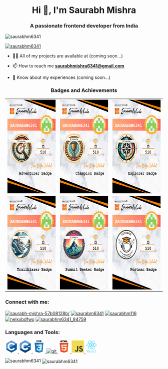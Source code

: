 <h1 align="center">Hi 👋, I'm Saurabh Mishra</h1>
<h3 align="center">A passionate frontend developer from India</h3>

<p align="left"> <img src="https://komarev.com/ghpvc/?username=saurabhm6341&label=Profile%20views&color=0e75b6&style=flat" alt="saurabhm6341" /> </p>

<p align="left"> <a href="https://github.com/ryo-ma/github-profile-trophy"><img src="https://github-profile-trophy.vercel.app/?username=saurabhm6341" alt="saurabhm6341" /></a> </p>

- 👨‍💻 All of my projects are available at (coming soon...)

- 📫 How to reach me **saurabhmishra6341@gmail.com**

- 📄 Know about my experiences (coming soon...)

<h3 align = "center">Badges and Achievements</h3>
<div align = "center">
<table>
  <tr>
    <td><img src="./adventurer_badge.png" alt="Badge 1" width="300" height = "300"></td>
    <td><img src="./champion_badge.png" alt="Badge 2" width="300" height = "300"></td>
    <td><img src="./Share Badge (1).png" alt="Badge 3" width="300" height = "300"></td>
    </tr><tr><td><img src="./trailblazer_bagde.png" alt="Badge 4" width="300" height = "300"></td>
    <td><img src="./summit_badge.png" alt="Badge 4" width="300" height = "300"></td>
    <td><img src="./postman_badge.png" alt="Badge 4" width="300" height = "300"></td>
  </tr>
</table>
</div>
<h3 align="left">Connect with me:</h3>
<p align="left">
<a href="https://linkedin.com/in/saurabh-mishra-57b08128b/" target="blank"><img align="center" src="https://raw.githubusercontent.com/rahuldkjain/github-profile-readme-generator/master/src/images/icons/Social/linked-in-alt.svg" alt="saurabh-mishra-57b08128b/" height="30" width="40" /></a>
<a href="https://www.codechef.com/users/saurabm6341" target="blank"><img align="center" src="https://cdn.jsdelivr.net/npm/simple-icons@3.1.0/icons/codechef.svg" alt="saurabm6341" height="30" width="40" /></a>
<a href="https://codeforces.com/profile/saurabhm116" target="blank"><img align="center" src="https://raw.githubusercontent.com/rahuldkjain/github-profile-readme-generator/master/src/images/icons/Social/codeforces.svg" alt="saurabhm116" height="30" width="40" /></a>
<a href="https://www.leetcode.com/nelxxbdfwo" target="blank"><img align="center" src="https://raw.githubusercontent.com/rahuldkjain/github-profile-readme-generator/master/src/images/icons/Social/leet-code.svg" alt="nelxxbdfwo" height="30" width="40" /></a>
<a href="https://discord.gg/saurabhm6341_84759" target="blank"><img align="center" src="https://raw.githubusercontent.com/rahuldkjain/github-profile-readme-generator/master/src/images/icons/Social/discord.svg" alt="saurabhm6341_84759" height="30" width="40" /></a>
</p>

<h3 align="left">Languages and Tools:</h3>
<p align="left"> <a href="https://www.cprogramming.com/" target="_blank" rel="noreferrer"> <img src="https://raw.githubusercontent.com/devicons/devicon/master/icons/c/c-original.svg" alt="c" width="40" height="40"/> </a> <a href="https://www.w3schools.com/cpp/" target="_blank" rel="noreferrer"> <img src="https://raw.githubusercontent.com/devicons/devicon/master/icons/cplusplus/cplusplus-original.svg" alt="cplusplus" width="40" height="40"/> </a> <a href="https://www.w3schools.com/css/" target="_blank" rel="noreferrer"> <img src="https://raw.githubusercontent.com/devicons/devicon/master/icons/css3/css3-original-wordmark.svg" alt="css3" width="40" height="40"/> </a> <a href="https://git-scm.com/" target="_blank" rel="noreferrer"> <img src="https://www.vectorlogo.zone/logos/git-scm/git-scm-icon.svg" alt="git" width="40" height="40"/> </a> <a href="https://www.w3.org/html/" target="_blank" rel="noreferrer"> <img src="https://raw.githubusercontent.com/devicons/devicon/master/icons/html5/html5-original-wordmark.svg" alt="html5" width="40" height="40"/> </a> <a href="https://developer.mozilla.org/en-US/docs/Web/JavaScript" target="_blank" rel="noreferrer"> <img src="https://raw.githubusercontent.com/devicons/devicon/master/icons/javascript/javascript-original.svg" alt="javascript" width="40" height="40"/> </a> <a href="https://reactjs.org/" target="_blank" rel="noreferrer"> <img src="https://raw.githubusercontent.com/devicons/devicon/master/icons/react/react-original-wordmark.svg" alt="react" width="40" height="40"/> </a> </p>

<p><img align="left" src="https://github-readme-stats.vercel.app/api/top-langs?username=saurabhm6341&show_icons=true&locale=en&layout=compact" alt="saurabhm6341" /></p>

<p>&nbsp;<img align="center" src="https://github-readme-stats.vercel.app/api?username=saurabhm6341&show_icons=true&locale=en" alt="saurabhm6341" /></p>
